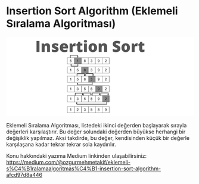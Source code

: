 
# Insertion Sort Algorithm (Eklemeli Sıralama Algoritması)





![Insertion Sort](insertion_sort.png)

  Eklemeli Sıralama Algoritması, listedeki ikinci değerden başlayarak sırayla değerleri karşılaştırır. Bu değer solundaki değerden büyükse herhangi bir değişiklik yapılmaz. Aksi takdirde, bu değer, kendisinden küçük bir değerle karşılaşana kadar tekrar tekrar sola kaydırılır.

Konu hakkındaki yazıma Medium linkinden ulaşabilirsiniz: https://medium.com/@ozgurmehmetakif/eklemeli-s%C4%B1ralamaalgoritmas%C4%B1-insertion-sort-algorithm-afcd97d8a446
  